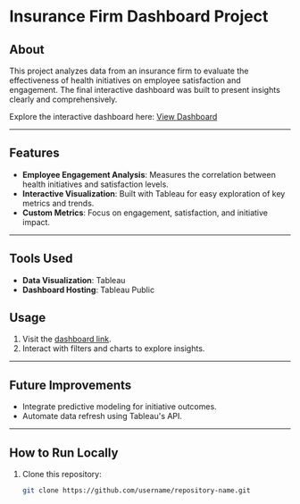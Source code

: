 # Insurance Firm Dashboard Project

## About
This project analyzes data from an insurance firm to evaluate the effectiveness of health initiatives on employee satisfaction and engagement. The final interactive dashboard was built to present insights clearly and comprehensively.

Explore the interactive dashboard here: [View Dashboard](https://public.tableau.com/views/SuperstoreProfitAnalysisVOTD_17354883555430/FinalPerformance?:language=en-US&publish=yes&:sid=&:redirect=auth&:display_count=n&:origin=viz_share_link)

---

## Features
- **Employee Engagement Analysis**: Measures the correlation between health initiatives and satisfaction levels.
- **Interactive Visualization**: Built with Tableau for easy exploration of key metrics and trends.
- **Custom Metrics**: Focus on engagement, satisfaction, and initiative impact.

---

## Tools Used
- **Data Visualization**: Tableau
- **Dashboard Hosting**: Tableau Public

## Usage
1. Visit the [dashboard link](https://public.tableau.com/views/SuperstoreProfitAnalysisVOTD_17354883555430/FinalPerformance?:language=en-US&publish=yes&:sid=&:redirect=auth&:display_count=n&:origin=viz_share_link).
2. Interact with filters and charts to explore insights.

---

## Future Improvements
- Integrate predictive modeling for initiative outcomes.
- Automate data refresh using Tableau's API.

---

## How to Run Locally
1. Clone this repository:
   ```bash
   git clone https://github.com/username/repository-name.git
